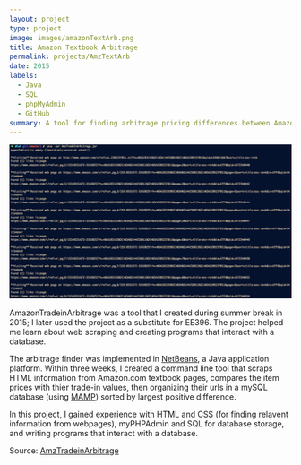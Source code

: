 ```yaml
---
layout: project
type: project
image: images/amazonTextArb.png
title: Amazon Textbook Arbitrage
permalink: projects/AmzTextArb
date: 2015
labels:
  - Java
  - SQL
  - phpMyAdmin
  - GitHub
summary: A tool for finding arbitrage pricing differences between Amazon.com textbook prices and their offered trade-in values.
---
```


<img class="ui image" src="../images/amazonTextArb.png">

AmazonTradeinArbitrage was a tool that I created during summer break in 2015; I later used the project as a substitute for EE396. The project helped me learn about web scraping and creating programs that interact with a database.

The arbitrage finder was implemented in [NetBeans](https://netbeans.org/), a Java application platform. Within three weeks, I created a command line tool that scraps HTML information from Amazon.com textbook pages, compares the item prices with thier trade-in values, then organizing their urls in a mySQL database (using [MAMP](https://www.mamp.info/en/)) sorted by largest positive difference. 

In this project, I gained experience with HTML and CSS (for finding relavent information from webpages), myPHPAdmin and SQL for database storage, and writing programs that interact with a database. 
 
Source: <a href="https://github.com/reedv/AmzTradeinArbitrage"><i class="large github icon"></i>AmzTradeinArbitrage</a>
